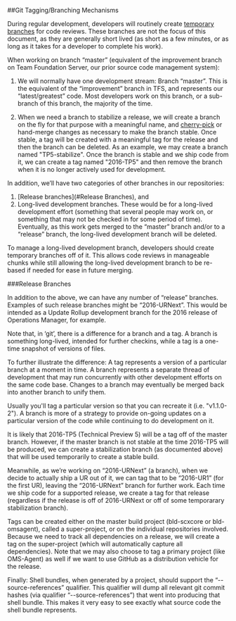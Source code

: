 ##Git Tagging/Branching Mechanisms

During regular development, developers will routinely create
[temporary branches](CONTRIBUTING.md)
for code reviews. These branches are not the focus of this document, as they
are generally short lived (as short as a few minutes, or as long as it takes
for a developer to complete his work).

When working on branch “master” (equivalent of the improvement branch on Team
Foundation Server, our prior source code management system):

1. We will normally have one development stream: Branch “master”. This is
the equivalent of the “improvement” branch in TFS, and represents our
“latest/greatest” code. Most developers work on this branch, or a sub-branch
of this branch, the majority of the time.

2. When we need a branch to stabilize a release, we will create a branch on the
fly for that purpose with a meaningful name, and
[cherry-pick](https://git-scm.com/docs/git-cherry-pick)
or hand-merge changes as necessary
to make the branch stable. Once stable, a tag will be created with a meaningful
tag for the release and then the branch can be deleted. As an example, we may
create a branch named "TP5-stabilize". Once the branch is stable and we ship
code from it, we can create a tag named "2016-TP5" and then remove the branch
when it is no longer actively used for development.

In addition, we’ll have two categories of other branches in our repositories:

1. [Release branches](#Release Branches), and
2. Long-lived development branches. These would be for a long-lived development
effort (something that several people may work on, or something that may not be
checked in for some period of time). Eventually, as this work gets merged to the
“master” branch and/or to a “release” branch, the long-lived development branch
will be deleted.

To manage a long-lived development branch, developers should create temporary
branches off of it. This allows code reviews in manageable chunks while still
allowing the long-lived development branch to be re-based if needed for ease
in future merging.

###Release Branches

In addition to the above, we can have any number of “release” branches. Examples
of such release branches might be “2016-URNext”. This would be intended as
a Update Rollup development branch for the 2016 release of Operations Manager,
for example.

Note that, in ‘git’, there is a difference for a branch and a tag. A branch is
something long-lived, intended for further checkins, while a tag is a one-time
snapshot of versions of files.

To further illustrate the difference: A tag represents a version of a particular
branch at a moment in time. A branch represents a separate thread of development
that may run concurrently with other development efforts on the same code base.
Changes to a branch may eventually be merged back into another branch to unify
them.

Usually you'll tag a particular version so that you can recreate it (i.e.
"v1.1.0-2"). A branch is more of a strategy to provide on-going updates on a
particular version of the code while continuing to do development on it.

It is likely that 2016-TP5 (Technical Preview 5) will be a tag off of the
master branch. However, if the master branch is not stable at the time 2016-TP5
will be produced, we can create a stabilization branch (as documented above)
that will be used temporarily to create a stable build.

Meanwhile, as we’re working on “2016-URNext” (a branch), when we decide to
actually ship a UR out of it, we can tag that to be “2016-UR1” (for the first
UR), leaving the “2016-URNext” branch for further work. Each time we ship code
for a supported release, we create a tag for that release (regardless if the
release is off of 2016-URNext or off of some temporarary stabilization branch).

Tags can be created either on the master build project (bld-scxcore or
bld-omsagent), called a super-project, or on the individual repositories
involved. Because we need to track all dependencies on a release, we will
create a tag on the super-project (which will automatically capture all
dependencies). Note that we may also choose to tag a primary project (like
OMS-Agent) as well if we want to use GitHub as a distribution vehicle for the
release.

Finally: Shell bundles, when generated by a project, should support the
“--source-references” qualifier. This qualifier will dump all relevant git commit
hashes (via qualifier “--source-references”) that went into producing that shell
bundle. This makes it very easy to see exactly what source code the shell bundle
represents.
